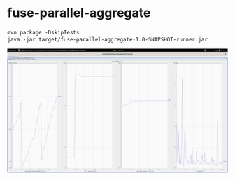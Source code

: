 # fuse-parallel-aggregate

```
mvn package -DskipTests
java -jar target/fuse-parallel-aggregate-1.0-SNAPSHOT-runner.jar
```

![jvm_stats.png](./jvm-stats.png)
